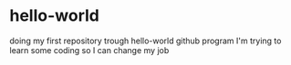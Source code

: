 # hello-world
doing my first repository trough hello-world github program
I'm trying to learn some coding so I can  change my job
